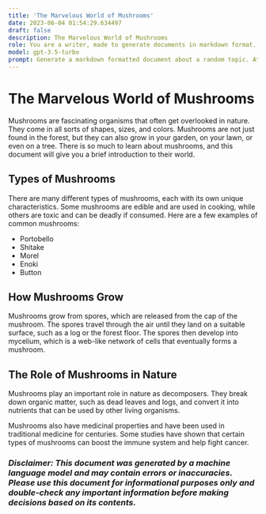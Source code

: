```yaml
---
title: 'The Marvelous World of Mushrooms'
date: 2023-06-04 01:54:29.634497
draft: false
description: The Marvelous World of Mushrooms
role: You are a writer, made to generate documents in markdown format. It is very important that all of the documents you generate are in valid markdown format.
model: gpt-3.5-turbo
prompt: Generate a markdown formatted document about a random topic. At the bottom, include a disclaimer explaining that the document was generated by you. The first line of the document should be the title. Make sure that the entire document is in proper markdown format, using a mix of various tags to make the document visually appealing.
---
```


# The Marvelous World of Mushrooms

Mushrooms are fascinating organisms that often get overlooked in nature. They come in all sorts of shapes, sizes, and colors. Mushrooms are not just found in the forest, but they can also grow in your garden, on your lawn, or even on a tree. There is so much to learn about mushrooms, and this document will give you a brief introduction to their world.

## Types of Mushrooms

There are many different types of mushrooms, each with its own unique characteristics. Some mushrooms are edible and are used in cooking, while others are toxic and can be deadly if consumed. Here are a few examples of common mushrooms:

- Portobello
- Shitake
- Morel
- Enoki
- Button

## How Mushrooms Grow

Mushrooms grow from spores, which are released from the cap of the mushroom. The spores travel through the air until they land on a suitable surface, such as a log or the forest floor. The spores then develop into mycelium, which is a web-like network of cells that eventually forms a mushroom.

## The Role of Mushrooms in Nature

Mushrooms play an important role in nature as decomposers. They break down organic matter, such as dead leaves and logs, and convert it into nutrients that can be used by other living organisms. 

Mushrooms also have medicinal properties and have been used in traditional medicine for centuries. Some studies have shown that certain types of mushrooms can boost the immune system and help fight cancer.

### *Disclaimer: This document was generated by a machine language model and may contain errors or inaccuracies. Please use this document for informational purposes only and double-check any important information before making decisions based on its contents.*